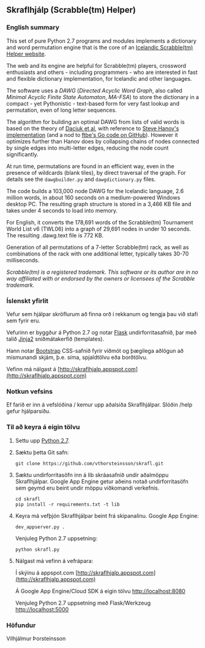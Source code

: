 ## Skraflhjálp (Scrabble(tm) Helper)

### English summary

This set of pure Python 2.7 programs and modules implements a dictionary and word permutation
engine that is the core of an [Icelandic Scrabble(tm) Helper website](http://skraflhjalp.appspot.com).

The web and its engine are helpful for Scrabble(tm) players, crossword
enthusiasts and others - including programmers - who are interested in fast and
flexible dictionary implementation, for Icelandic and other languages.

The software uses a *DAWG* (*Directed Acyclic Word Graph*, also called
*Minimal Acyclic Finite State Automaton*, *MA-FSA*) to store the dictionary in a
compact - yet Pythonistic - text-based form for very fast lookup and permutation,
even of long letter sequences.

The algorithm for building an optimal DAWG from lists of valid words is based on the theory
of [Daciuk et al](http://www.aclweb.org/anthology/J00-1002.pdf), with reference
to [Steve Hanov's implementation](http://stevehanov.ca/blog/index.php?id=115)
(and a nod to [ftbe's Go code on GitHub](https://github.com/ftbe/dawg)).
However it optimizes further than Hanov does by collapsing chains of nodes connected by single
edges into multi-letter edges, reducing the node count significantly.

At run time, permutations are found in an efficient way, even in the presence of
wildcards (blank tiles), by direct traversal of the graph.
For details see the ```dawgbuilder.py``` and ```dawgdictionary.py``` files.

The code builds a 103,000 node DAWG for the Icelandic language, 2.6 million words, in about
160 seconds on a medium-powered Windows desktop PC. The resulting graph structure is stored
in a 3,466 KB file and takes under 4 seconds to load into memory.

For English, it converts the 178,691 words of the Scrabble(tm) Tournament World List v6 (TWL06)
into a graph of 29,691 nodes in under 10 seconds. The resulting .dawg.text file is 772 KB.

Generation of all permutations of a 7-letter Scrabble(tm) rack, as well as combinations of the
rack with one additional letter, typically takes 30-70 milliseconds.

*Scrabble(tm) is a registered trademark. This software or its author are in no way affiliated
with or endorsed by the owners or licensees of the Scrabble trademark.*

### Íslenskt yfirlit

Vefur sem hjálpar skröflurum að finna orð í rekkanum og tengja þau við stafi sem fyrir eru.

Vefurinn er byggður á Python 2.7 og notar [Flask](http://flask.pocoo.org/)
undirforritasafnið, þar með talið [Jinja2](http://jinja.pocoo.org/) sniðmátakerfið (templates).

Hann notar [Bootstrap](http://getbootstrap.com/) CSS-safnið fyrir viðmót og þægilega aðlögun að
mismunandi skjám, þ.e. síma, spjaldtölvu eða borðtölvu.

Vefinn má nálgast á [http://skraflhjalp.appspot.com](http://skraflhjalp.appspot.com)

### Notkun vefsins
Ef farið er inn á vefslóðina / kemur upp aðalsíða Skraflhjálpar.
Slóðin /help gefur hjálparsíðu.

### Til að keyra á eigin tölvu
1. Settu upp [Python 2.7](https://www.python.org/download/releases/2.7.8/).

2. Sæktu þetta Git safn:

   ```
   git clone https://github.com/vthorsteinsson/skrafl.git
   ```

3. Sæktu undirforritasöfn inn á lib skráasafnið undir aðalmöppu Skraflhjálpar.
   Google App Engine getur aðeins notað undirforritasöfn sem geymd eru beint undir
   möppu viðkomandi verkefnis.

   ```
   cd skrafl
   pip install -r requirements.txt -t lib
   ```
4. Keyra má vefþjón Skraflhjálpar beint frá skipanalínu.
   Google App Engine:

   ```
   dev_appserver.py .
   ```

   Venjuleg Python 2.7 uppsetning:

   ```
   python skrafl.py
   ```

5. Nálgast má vefinn á vefrápara:

   Í skýinu á appspot.com [http://skraflhjalp.appspot.com](http://skraflhjalp.appspot.com)

   Á Google App Engine/Cloud SDK á eigin tölvu [http://localhost:8080](http://localhost:8080)
   
   Venjuleg Python 2.7 uppsetning með Flask/Werkzeug [http://localhost:5000](http://localhost:5000)

### Höfundur
Vilhjálmur Þorsteinsson

